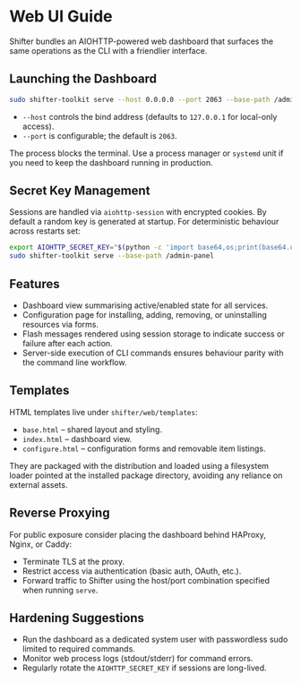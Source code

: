 # Web UI Guide

Shifter bundles an AIOHTTP-powered web dashboard that surfaces the same operations as the CLI with a friendlier interface.

## Launching the Dashboard
```bash
sudo shifter-toolkit serve --host 0.0.0.0 --port 2063 --base-path /admin-panel
```

- `--host` controls the bind address (defaults to `127.0.0.1` for local-only access).
- `--port` is configurable; the default is `2063`.

The process blocks the terminal. Use a process manager or `systemd` unit if you need to keep the dashboard running in production.

## Secret Key Management
Sessions are handled via `aiohttp-session` with encrypted cookies. By default a random key is generated at startup. For deterministic behaviour across restarts set:

```bash
export AIOHTTP_SECRET_KEY="$(python -c 'import base64,os;print(base64.urlsafe_b64encode(os.urandom(32)).decode())')"
sudo shifter-toolkit serve --base-path /admin-panel
```

## Features
- Dashboard view summarising active/enabled state for all services.
- Configuration page for installing, adding, removing, or uninstalling resources via forms.
- Flash messages rendered using session storage to indicate success or failure after each action.
- Server-side execution of CLI commands ensures behaviour parity with the command line workflow.

## Templates
HTML templates live under `shifter/web/templates`:
- `base.html` – shared layout and styling.
- `index.html` – dashboard view.
- `configure.html` – configuration forms and removable item listings.

They are packaged with the distribution and loaded using a filesystem loader pointed at the installed package directory, avoiding any reliance on external assets.

## Reverse Proxying
For public exposure consider placing the dashboard behind HAProxy, Nginx, or Caddy:
- Terminate TLS at the proxy.
- Restrict access via authentication (basic auth, OAuth, etc.).
- Forward traffic to Shifter using the host/port combination specified when running `serve`.

## Hardening Suggestions
- Run the dashboard as a dedicated system user with passwordless sudo limited to required commands.
- Monitor web process logs (stdout/stderr) for command errors.
- Regularly rotate the `AIOHTTP_SECRET_KEY` if sessions are long-lived.
